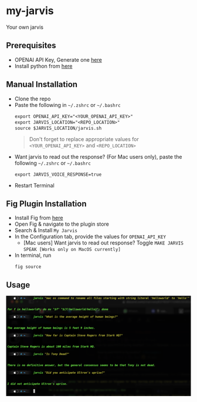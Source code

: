 # my-jarvis
Your own jarvis

## Prerequisites
- OPENAI API Key, Generate one [here](https://beta.openai.com/account/api-keys)
- Install python from [here](https://www.python.org/downloads/)

## Manual Installation
  - Clone the repo
  - Paste the following in `~/.zshrc` or `~/.bashrc`
    ```
    export OPENAI_API_KEY="<YOUR_OPENAI_API_KEY>"
    export JARVIS_LOCATION="<REPO_LOCATION>"
    source $JARVIS_LOCATION/jarvis.sh
    ```
    > Don't forget to replace appropriate values for `<YOUR_OPENAI_API_KEY>` and `<REPO_LOCATION>`
  - Want jarvis to read out the response? (For Mac users only), paste the following `~/.zshrc` or `~/.bashrc`
    ```
    export JARVIS_VOICE_RESPONSE=true
    ```
  - Restart Terminal

## Fig Plugin Installation  
  - Install Fig from [here](https://fig.io)
  - Open Fig & navigate to the plugin store
  - Search & Install `My Jarvis`
  - In the Configuration tab, provide the values for `OPENAI_API_KEY`
    - [Mac users] Want jarvis to read out response? Toggle `MAKE JARVIS SPEAK [Works only on MacOS currently]`
  - In terminal, run 
    ```
    fig source
    ```

## Usage
![JARVIS](https://raw.githubusercontent.com/darkclown97/my-jarvis/main/images/jarvis.png)
